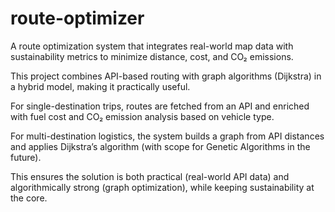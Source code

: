 # route-optimizer
A route optimization system that integrates real-world map data with sustainability metrics to minimize distance, cost, and CO₂ emissions.

This project combines API-based routing with graph algorithms (Dijkstra) in a hybrid model, making it practically useful.

For single-destination trips, routes are fetched from an API and enriched with fuel cost and CO₂ emission analysis based on vehicle type.

For multi-destination logistics, the system builds a graph from API distances and applies Dijkstra’s algorithm (with scope for Genetic Algorithms in the future).

This ensures the solution is both practical (real-world API data) and algorithmically strong (graph optimization), while keeping sustainability at the core.